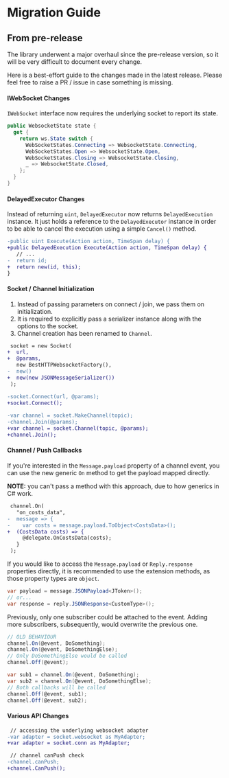 
# Migration Guide

## From pre-release

The library underwent a major overhaul since the pre-release version, so it will be very difficult to document every change.

Here is a best-effort guide to the changes made in the latest release. Please feel free to raise a PR / issue in case something is missing.

#### IWebSocket Changes

`IWebSocket` interface now requires the underlying socket to report its state.

```cs
public WebsocketState state {
  get {
    return ws.State switch {
      WebSocketStates.Connecting => WebsocketState.Connecting,
      WebSocketStates.Open => WebsocketState.Open,
      WebSocketStates.Closing => WebsocketState.Closing,
      _ => WebsocketState.Closed,
    };
  }
}
```

#### DelayedExecutor Changes

Instead of returning `uint`, `DelayedExecutor` now returns `DelayedExecution` instance. It just holds a reference to the `DelayedExecutor` instance in order to be able to cancel the execution using a simple `Cancel()` method.

```diff
-public uint Execute(Action action, TimeSpan delay) {
+public DelayedExecution Execute(Action action, TimeSpan delay) {
   // ...
-  return id;
+  return new(id, this);
}
```

#### Socket / Channel Initialization

1. Instead of passing parameters on connect / join, we pass them on initialization.
2. It is required to explicitly pass a serializer instance along with the options to the socket.
3. Channel creation has been renamed to `Channel`.

```diff
 socket = new Socket(
+  url,
+  @params,
   new BestHTTPWebsocketFactory(),
-  new()
+  new(new JSONMessageSerializer())
 );

-socket.Connect(url, @params);
+socket.Connect();
 
-var channel = socket.MakeChannel(topic);
-channel.Join(@params);
+var channel = socket.Channel(topic, @params);
+channel.Join();
```

#### Channel / Push Callbacks

If you're interested in the `Message.payload` property of a channel event, you can use the new generic `On` method to get the payload mapped directly.

**NOTE:** you can't pass a method with this approach, due to how generics in C# work.

```diff
 channel.On(
   "on_costs_data",
-  message => {
-    var costs = message.payload.ToObject<CostsData>();
+  (CostsData costs) => {
     @delegate.OnCostsData(costs);
   }
 );
```

If you would like to access the `Message.payload` or `Reply.response` properties directly, it is recommended to use the extension methods, as those property types are `object`.

```cs
var payload = message.JSONPayload<JToken>();
// or...
var response = reply.JSONResponse<CustomType>();
```

Previously, only one subscriber could be attached to the event. Adding more subscribers, subsequently, would overwrite the previous one.

```cs
// OLD BEHAVIOUR
channel.On(@event, DoSomething);
channel.On(@event, DoSomethingElse);
// Only DoSomethingElse would be called
channel.Off(@event);
```

```cs
var sub1 = channel.On(@event, DoSomething);
var sub2 = channel.On(@event, DoSomethingElse);
// Both callbacks will be called
channel.Off(@event, sub1);
channel.Off(@event, sub2);
```

#### Various API Changes

```diff
 // accessing the underlying websocket adapter
-var adapter = socket.websocket as MyAdapter;
+var adapter = socket.conn as MyAdapter;
```

```diff
 // channel canPush check
-channel.canPush;
+channel.CanPush();
```